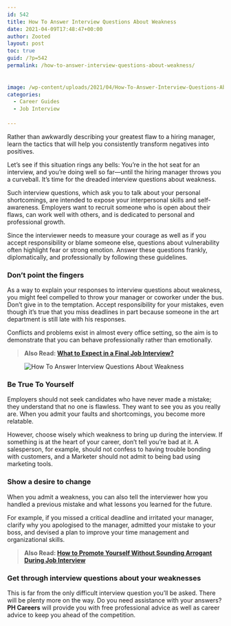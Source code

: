```yaml
---
id: 542
title: How To Answer Interview Questions About Weakness
date: 2021-04-09T17:48:47+00:00
author: Zooted
layout: post
toc: true
guid: /?p=542
permalink: /how-to-answer-interview-questions-about-weakness/


image: /wp-content/uploads/2021/04/How-To-Answer-Interview-Questions-About-Weakness.jpg
categories:
  - Career Guides
  - Job Interview

---
```

Rather than awkwardly describing your greatest flaw to a hiring manager, learn the tactics that will help you consistently transform negatives into positives.

Let&#8217;s see if this situation rings any bells: You&#8217;re in the hot seat for an interview, and you&#8217;re doing well so far—until the hiring manager throws you a curveball. It&#8217;s time for the dreaded interview questions about weakness.

Such interview questions, which ask you to talk about your personal shortcomings, are intended to expose your interpersonal skills and self-awareness. Employers want to recruit someone who is open about their flaws, can work well with others, and is dedicated to personal and professional growth.

Since the interviewer needs to measure your courage as well as if you accept responsibility or blame someone else, questions about vulnerability often highlight fear or strong emotion. Answer these questions frankly, diplomatically, and professionally by following these guidelines.

### **Don&#8217;t point the fingers**

As a way to explain your responses to interview questions about weakness, you might feel compelled to throw your manager or coworker under the bus. Don&#8217;t give in to the temptation. Accept responsibility for your mistakes, even though it&#8217;s true that you miss deadlines in part because someone in the art department is still late with his responses.

Conflicts and problems exist in almost every office setting, so the aim is to demonstrate that you can behave professionally rather than emotionally.

<blockquote class="wp-block-quote">
  <p>
    <strong>Also Read: <a href="/what-to-expect-in-a-final-job-interview/">What to Expect in a Final Job Interview?</a></strong>
  </p>
</blockquote>


<figure class="wp-block-image size-large">

<img loading="lazy" width="700" height="350" src="/wp-content/uploads/2021/04/How-To-Answer-Interview-Questions-About-Weakness.jpeg" alt="How To Answer Interview Questions About Weakness" class="wp-image-543" srcset="/wp-content/uploads/2021/04/How-To-Answer-Interview-Questions-About-Weakness.jpeg 700w, /wp-content/uploads/2021/04/How-To-Answer-Interview-Questions-About-Weakness-300x150.jpeg 300w" sizes="(max-width: 700px) 100vw, 700px" /> </figure> 

### **Be True To Yourself**

Employers should not seek candidates who have never made a mistake; they understand that no one is flawless. They want to see you as you really are. When you admit your faults and shortcomings, you become more relatable.

However, choose wisely which weakness to bring up during the interview. If something is at the heart of your career, don&#8217;t tell you&#8217;re bad at it. A salesperson, for example, should not confess to having trouble bonding with customers, and a Marketer should not admit to being bad using marketing tools.

### **Show a desire to change**

When you admit a weakness, you can also tell the interviewer how you handled a previous mistake and what lessons you learned for the future.

For example, if you missed a critical deadline and irritated your manager, clarify why you apologised to the manager, admitted your mistake to your boss, and devised a plan to improve your time management and organizational skills.

<blockquote class="wp-block-quote">
  <p>
    <strong>Also Read: <a href="/how-to-promote-yourself-without-sounding-arrogant-during-job-interviews/">How to Promote Yourself Without Sounding Arrogant During Job Interview</a></strong>
  </p>
</blockquote>

### **Get through interview questions about your weaknesses**

This is far from the only difficult interview question you&#8217;ll be asked. There will be plenty more on the way. Do you need assistance with your answers? **PH Careers** will provide you with free professional advice as well as career advice to keep you ahead of the competition.